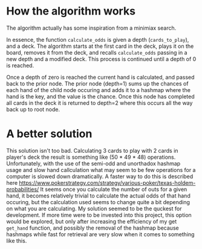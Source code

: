 # How the algorithm works
The algorithm actually has some inspiration from a minimiax search.

In essence, the function `calculate_odds` is given a depth (`cards_to_play`),
and a deck. The algorithm starts at the first card in the deck, plays it on 
the board, removes it from the deck, and recalls `calculate_odds` passing
in a new depth and a modified deck. This process is continued until a depth of 0
is reached.

Once a depth of zero is reached the current hand is calculated, and passed back to the 
prior node. The prior node (depth=1) sums up the chances of each hand of the child node
occuring and adds it to a hashmap where the hand is the key, and the value is the chance.
Once this node has completed all cards in the deck it is returned to depth=2 where this occurs 
all the way back up to root node.

# A better solution
This solution isn't too bad. 
Calculating 3 cards to play with 2 cards in player's deck the result is something like
(50 * 49 * 48) operations. Unfortunately, with the use of the semi-odd and unorthadox hashmap
usage and slow hand callculation what may seem to be few operations for a computer is slowed 
down dramatically. A faster way to do this is described here 
https://www.pokerstrategy.com/strategy/various-poker/texas-holdem-probabilities/
It seems once you calculate the number of outs for a given hand, it becomes 
relatively trivial to calculate the actual odds of that hand occuring, 
but the calculation used seems to change quite a bit depending on what you are calculating.
My solution seemed to be the quckest for development. If more time were to be invested into this 
project, this option would be explored, but only after increasing the efficiency of my get
`get_hand` function, and possibly the removal of the hashmap because hashmaps while fast for retrieval
are very slow when it comes to something like this.